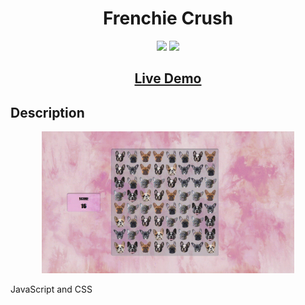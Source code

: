 ## <h1 align="center">Frenchie Crush</h1>

<p align="center">
<img src="https://img.shields.io/badge/made%20by-Mráz Róbert-blue.svg" >
<img src="https://img.shields.io/github/languages/top/MrazRobert/javascript-frenchie-crush.svg" >
</p>

<h2 align="center"><a href="#">Live Demo</a></h2>

## Description

<p align="center">
<img src="./images/frenchie-crush.gif" width="80%"></p>

<p>JavaScript and CSS</p>
